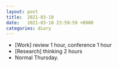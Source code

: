 ```yaml
---
layout: post
title:  2021-03-18
date:   2021-03-18 23:59:59 +0900
categories: diary
---
```


- [Work] review 1 hour, conference 1 hour
- [Research] thinking 2 hours
- Normal Thursday.
